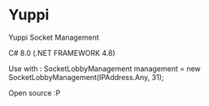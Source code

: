 # Yuppi
Yuppi Socket Management

C# 8.0 (.NET FRAMEWORK 4.8)

Use with :
SocketLobbyManagement management = new SocketLobbyManagement(IPAddress.Any, 31);

Open source :P
